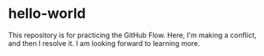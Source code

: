 # hello-world
This repository is for practicing the GitHub Flow. 
Here, I'm making a conflict, and then I resolve it.
I am looking forward to learning more.
